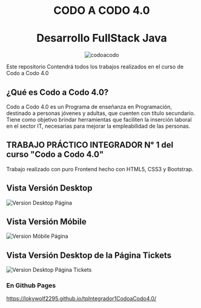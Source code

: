 <div align="center">

# CODO A CODO 4.0 
# Desarrollo FullStack Java

![codoacodo](https://user-images.githubusercontent.com/83146564/137408912-013f0d0c-37d1-4dc2-a1b5-77356c1003f3.png)

</div>

Este repositorio Contendrá todos los trabajos realizados en el curso de Codo a Codo 4.0

## ¿Qué es Codo a Codo 4.0?

Codo a Codo 4.0 es un Programa de enseñanza en Programación, destinado a personas jóvenes y adultas, que cuenten con título secundario. Tiene como objetivo brindar herramientas que faciliten la inserción laboral en el sector IT, necesarias para mejorar la empleabilidad de las personas.

## TRABAJO PRÁCTICO INTEGRADOR N° 1 del curso "Codo a Codo 4.0"
Trabajo realizado con puro Frontend hecho con HTML5, CSS3 y Bootstrap.

## Vista Versión Desktop
<img alt="Version Desktop Página"  src="https://i.postimg.cc/W3r579xD/Desktop.jpg"/>

## Vista Versión Móbile
<img alt="Version Móbile Página"  src="https://i.postimg.cc/HkdjWVTF/Mobile.jpg"/>

## Vista Versión Desktop de la Página Tickets
<img alt="Version Desktop Página Tickets"  src="https://i.postimg.cc/T3BWVwfL/Tickets.jpg"/>

### En Github Pages
https://lokywolf2295.github.io/tpIntegrador1CodoaCodo4.0/
